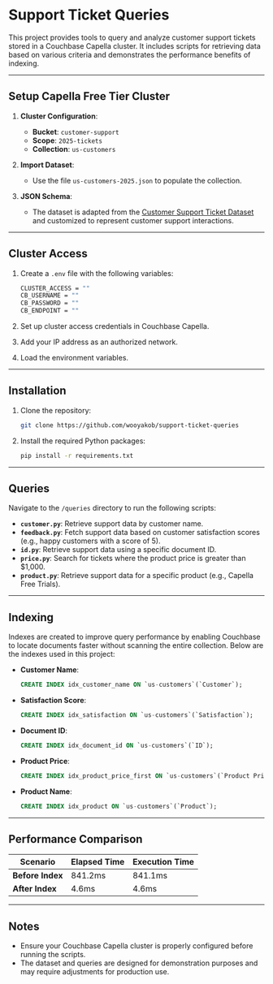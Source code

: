 # Support Ticket Queries

This project provides tools to query and analyze customer support tickets stored in a Couchbase Capella cluster. It includes scripts for retrieving data based on various criteria and demonstrates the performance benefits of indexing.

---

## Setup Capella Free Tier Cluster

1. **Cluster Configuration**:
   - **Bucket**: `customer-support`
   - **Scope**: `2025-tickets`
   - **Collection**: `us-customers`

2. **Import Dataset**:
   - Use the file `us-customers-2025.json` to populate the collection.

3. **JSON Schema**:
   - The dataset is adapted from the [Customer Support Ticket Dataset](https://www.kaggle.com/datasets/suraj520/customer-support-ticket-dataset) and customized to represent customer support interactions.

---

## Cluster Access

1. Create a `.env` file with the following variables:
   ```bash
   CLUSTER_ACCESS = ""
   CB_USERNAME = ""
   CB_PASSWORD = ""
   CB_ENDPOINT = ""
   ```

2. Set up cluster access credentials in Couchbase Capella.
3. Add your IP address as an authorized network.
4. Load the environment variables.

---

## Installation

1. Clone the repository:
   ```bash
   git clone https://github.com/wooyakob/support-ticket-queries
   ```

2. Install the required Python packages:
   ```bash
   pip install -r requirements.txt
   ```

---

## Queries

Navigate to the `/queries` directory to run the following scripts:

- **`customer.py`**: Retrieve support data by customer name.
- **`feedback.py`**: Fetch support data based on customer satisfaction scores (e.g., happy customers with a score of 5).
- **`id.py`**: Retrieve support data using a specific document ID.
- **`price.py`**: Search for tickets where the product price is greater than $1,000.
- **`product.py`**: Retrieve support data for a specific product (e.g., Capella Free Trials).

---

## Indexing

Indexes are created to improve query performance by enabling Couchbase to locate documents faster without scanning the entire collection. Below are the indexes used in this project:

- **Customer Name**:
  ```sql
  CREATE INDEX idx_customer_name ON `us-customers`(`Customer`);
  ```

- **Satisfaction Score**:
  ```sql
  CREATE INDEX idx_satisfaction ON `us-customers`(`Satisfaction`);
  ```

- **Document ID**:
  ```sql
  CREATE INDEX idx_document_id ON `us-customers`(`ID`);
  ```

- **Product Price**:
  ```sql
  CREATE INDEX idx_product_price_first ON `us-customers`(`Product Price`[0]);
  ```

- **Product Name**:
  ```sql
  CREATE INDEX idx_product ON `us-customers`(`Product`);
  ```

---

## Performance Comparison

| **Scenario**   | **Elapsed Time** | **Execution Time** |
|-----------------|------------------|--------------------|
| **Before Index** | 841.2ms         | 841.1ms            |
| **After Index**  | 4.6ms           | 4.6ms              |

---

## Notes

- Ensure your Couchbase Capella cluster is properly configured before running the scripts.
- The dataset and queries are designed for demonstration purposes and may require adjustments for production use.